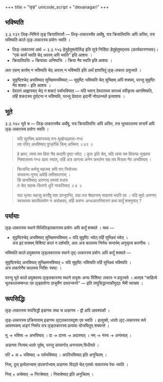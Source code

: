+++
title = "लृङ्"
unicode_script = "devanagari"
+++

## भविष्यति
३.३.१३९‌ लिङ्-निमित्ते लृङ् क्रियातिपत्तौ — लिङ्-लकारस्यैव अर्थेषु, यत्र क्रियातिपत्तिः अपि अस्ति, तत्र भविष्यति काले लृङ्-लकारस्य प्रयोगः भवति ।  

- लिङ्-लकारस्य अर्थः = ३.३.१५६ हेतुहेतुमतोर्लिङ् इति सूत्रे निर्दिष्टः हेतुहेतुमद्भावः (कार्यकारणभावः)। “एकं कार्यं भवति चेद् अपरम् अपि भवति” इति आशयः । 
- क्रियातिपत्तिः = क्रियायाः अनिष्पत्तिः । क्रिया नैव भवति इति आशयः ।

अतः एकम् कार्यम् न भविष्यति चेद् अपरम् न भविष्यति इति अर्थं ज्ञापयितुं लृङ्-लकारः प्रयुज्यते ।

- सुवृष्टिश्चेद् अभविष्यत् सुभिक्षमभविष्यत् — सुवृष्टिः भविष्यति चेत् सुभिक्षम् अपि शक्यम्, परन्तु सुवृष्टिः नैव शक्या - इति आशयः ।
- देवदत्तं आह्वास्यत् चेद् न शकटं पर्याभविष्यत् — यदि भवान् देवदत्तस्य सारथ्यं स्वीकृत्य आगमिष्यति, तर्हि शकटस्य दुर्घटना न भविष्यति, परन्तु देवदत्तः इदानीं नोपलभ्यते इत्याशयः ।

## भूते
३.३.१४० भूते च — लिङ्-लकारस्यैव अर्थेषु, यत्र क्रियातिपत्तिः अपि अस्ति, तत्र भूतकालस्य सन्दर्भे अपि लृङ्-लकारस्य प्रयोगः भवति । 

> यदि सुरभिम् अवाप्स्यस् तन्-मुखोच्छ्वास-गन्धं  
> तव रतिर् अभविष्यत् पुण्डरीके किम् अस्मिन् ॥ ४२ ॥  
> 
> हे भ्रमर, त्वया मम प्रिया नैव कदापि दृष्टा भवेत् । कुतः इति चेत्, यदि त्वया मम प्रियायाः मुखस्य निश्वासस्य गन्धः घ्रातः स्यात्, तर्हि अत्र आगत्य अनेन कमलेन सह तव मित्रता नैव अभविष्यत् । 


> सिध्यन्ति कर्मसु महत्स्व् अपि यन् नियोज्याः  
> संभावना-गुणम् अवेहि तमीश्वराणाम् ।  
> किं प्राभविष्यद् अरुणस् तमसां वधाय  
> तं चेत् सहस्र-किरणो धुरि नाकरिष्यत् ॥ ४ ॥
> 
> यदा भृत्याः महत्सु कार्येषु यशः प्राप्नुवन्ति, तदा तत्र श्रेष्ठानाम् साहाय्यं भवति एव । यदि सूर्यः अरुणम् स्वरथस्य सारथिरूपेण न अयोक्ष्यत्, तर्हि अरुणः अन्धःकारनिवारणं कथं कर्तुं शक्नुयात् ?

## पर्यायाः

लृङ्-लकारस्य स्थाने विधिलिङ्लकारस्य प्रयोगः अपि कर्तुं शक्यते । यथा —

- सुवृष्टिश्चेद् अभविष्यत् सुभिक्षमभविष्यत्  = यदि सुवृष्टिः भवेत् तर्हि सुभिक्ष्यं भवेत् ।  
  अत्र इदं वाक्यम् विशिष्टं कालं न दर्शयति, अतः अत्र कालस्य निर्णयः सन्दर्भम् अनुसृत्य करणीयः ।

भविष्यति काले प्रयुक्तस्य लृङ्लकारस्य स्थाने लृट्-लकारस्य प्रयोगः अपि कर्तुं शक्यते —

सुवृष्टिश्चेद् अभविष्यत् सुभिक्षमभविष्यत्  = यदि सुवृष्टिः भविष्यति तर्हि सुभिक्ष्यं भविष्यति ।  
अत्र लकारेणैव कालस्य निर्देशः स्पष्टः ।

परन्तु भूते काले प्रयुक्तस्य लृङ्लकारस्य स्थाने तादृशः अन्यः विशिष्टः लकारः न प्रयुज्यते । अतएव  "साहित्ये भूतकालसम्बन्धाः एव लृङ्प्रयोगाः प्राचुर्येण उपलभ्यन्ते" —  इति  लघुसिद्धान्तकौमुद्याः भैमी व्याख्या । 

## रूपसिद्धिः
लृङ्-लकारस्य रूपसिद्धौ इडागमः तथा च अडागमः - द्वौ अपि आवश्यकौ ।

लृङ्-लकारस्य प्रक्रियायाम् इडागमः लृट्लकारसदृशः एव भवति । इत्युक्ते, धातोः लृट्-लकारस्य रूपे आवश्यकम् अङ्गं निर्माय तत्र लृङ्लकारस्य प्रत्ययाः योजयितुम् शक्यन्ते ।

भू → भविष्य → अभविष्यत् । दा → दास्य → अदास्यत् । नम् → नंस्य → अनंस्यत् ।

अडागमः नित्यम् धातोः पूर्वम्, परन्तु उपसर्गात् अनन्तरम् विधीयते ।

परि + अ + भविष्यत् → पर्यभविष्यत् । अपरिभविष्यत् इति अनुचितम् ।

निस्, दुस् इत्येताभ्याम् उपसर्गाभ्याम् अडागमः विद्यते चेत् एतयोः सकारस्य रेफः भवति ।

निस् + अचेष्यत् → निरचेष्यत् । निसचेष्यत् इति अनुचितम् । 

